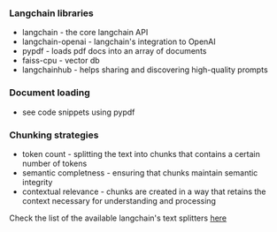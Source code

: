 ### Langchain libraries

- langchain - the core langchain API
- langchain-openai - langchain's integration to OpenAI
- pypdf - loads pdf docs into an array of documents
- faiss-cpu - vector db
- langchainhub - helps sharing and discovering high-quality prompts


### Document loading
- see code snippets using pypdf



### Chunking strategies

- token count - splitting the text into chunks that contains a certain number of tokens 
- semantic completness - ensuring that chunks maintain semantic integrity
- contextual relevance - chunks are created in a way that retains the context necessary for understanding and processing

Check the list of the available langchain's text splitters [here](https://python.langchain.com/v0.1/docs/modules/data_connection/document_transformers/) 